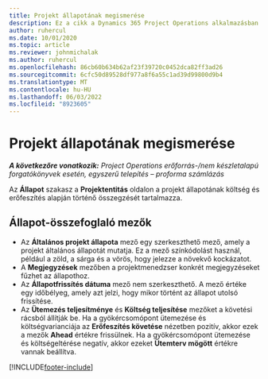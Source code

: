 ```yaml
---
title: Projekt állapotának megismerése
description: Ez a cikk a Dynamics 365 Project Operations alkalmazásban található projektekhez rendelt állapotokkal kapcsolatos információkat biztosít.
author: ruhercul
ms.date: 10/01/2020
ms.topic: article
ms.reviewer: johnmichalak
ms.author: ruhercul
ms.openlocfilehash: 86cb60b634b62af23f39720c0452dca82ff3ad26
ms.sourcegitcommit: 6cfc50d89528df977a8f6a55c1ad39d99800d9b4
ms.translationtype: MT
ms.contentlocale: hu-HU
ms.lasthandoff: 06/03/2022
ms.locfileid: "8923605"
---
```

# <a name="understand-project-status"></a>Projekt állapotának megismerése

_**A következőre vonatkozik:** Project Operations erőforrás-/nem készletalapú forgatókönyvek esetén, egyszerű telepítés – proforma számlázás_


Az **Állapot** szakasz a **Projektentitás** oldalon a projekt állapotának költség és erőfeszítés alapján történő összegzését tartalmazza.


## <a name="status-summary-fields"></a>Állapot-összefoglaló mezők

- Az **Általános projekt állapota** mező egy szerkeszthető mező, amely a projekt általános állapotát mutatja. Ez a mező színkódolást használ, például a zöld, a sárga és a vörös, hogy jelezze a növekvő kockázatot. 
- A **Megjegyzések** mezőben a projektmenedzser konkrét megjegyzéseket fűzhet az állapothoz. 
- Az **Állapotfrissítés dátuma** mező nem szerkeszthető. A mező értéke egy időbélyeg, amely azt jelzi, hogy mikor történt az állapot utolsó frissítése.
- Az **Ütemezés teljesítménye** és **Költség teljesítése** mezőket a követési rácsból állítják be. Ha a gyökércsomópont ütemezése és költségvarianciája az **Erőfeszítés követése** nézetben pozitív, akkor ezek a mezők **Ahead** értékre frissülnek. Ha a gyökércsomópont ütemezése és költségeltérése negatív, akkor ezeket **Ütemterv mögött** értékre vannak beállítva.


[!INCLUDE[footer-include](../includes/footer-banner.md)]